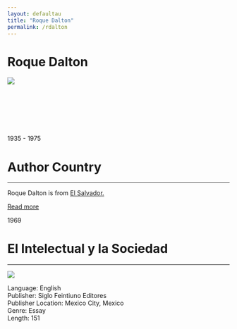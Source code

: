 ```yaml
---
layout: defaultau
title: "Roque Dalton"
permalink: /rdalton
---
```

<!-- partial:index.partial.html -->
<div class="content">
    <h1>Roque Dalton</h1>
    <div class="quote">
        <div><img src="https://ca-times.brightspotcdn.com/dims4/default/e0d1190/2147483647/strip/true/crop/600x338+0+31/resize/1200x675!/quality/80/?url=https%3A%2F%2Fcalifornia-times-brightspot.s3.amazonaws.com%2Fdd%2Ffb%2F4e2c452432ac8c6e0bda3aa6d001%2Fla-xpm-photo-2013-may-29-la-et-jc-secrets-death-salvadoran-poet-roque-dalton-20130529" class="logo"></div>
    </div>
    <div class="timeline">
        <div style="padding-bottom:100px;"></div>
        <div class="block">
            <div class="date right"><p class="right"> 1935 - 1975 </p></div>
            <div class="dot"></div>
            <div class="left first">
            <div class="author_country">
                <h1>Author Country</h1><hr>
          <div class="aclocation">   <p> Roque Dalton is from <a href="http://localhost:4000/30">El Salvador.</a></p></div>
              <div class="acreadmore">  <a href="https://en.wikipedia.org/wiki/Roque_Dalton" target="_blank">Read more</a> </div>
            </div>
            </div>
        </div>
        <div class="block">
            <div class="date left"><p class="left">1969</p></div>
            <div class="dot"></div>
            <div class="right">
                <h1>El Intelectual y la Sociedad</h1><hr>
                <p><img src="https://books.google.dm/books/content?id=XJkWAAAAYAAJ&printsec=frontcover&img=1&zoom=1&imgtk=AFLRE73TJGU4GTTay6iZcY6ijKa4yTzUVjaiv6yYYh36beHk81l-ImBMGt-hRJfqmGxF3YfwX2pRv_yLR3ktHgMXd4TA2scERiUtuf1d7lNek0DX8l5WeOkc5JNuaAUKEwPTbvN1zJMu"></p>
                <p>
                Language: English<br/>
                Publisher: Siglo Feintiuno Editores<br/>
                Publisher Location: Mexico City, Mexico<br/>
                Genre: Essay<br/>
                Length: 151
                </p>
            </div>
        </div>

</div>
<!-- partial -->
  <script src='https://cdnjs.cloudflare.com/ajax/libs/jquery/3.1.1/jquery.min.js'></script><script  src="assets/js/authorscript.js"></script>
</body>